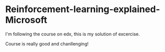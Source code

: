 # Reinforcement-learning-explained-Microsoft

I'm following the course on edx, this is my solution of excercise.

Course is really good and chanllenging!
